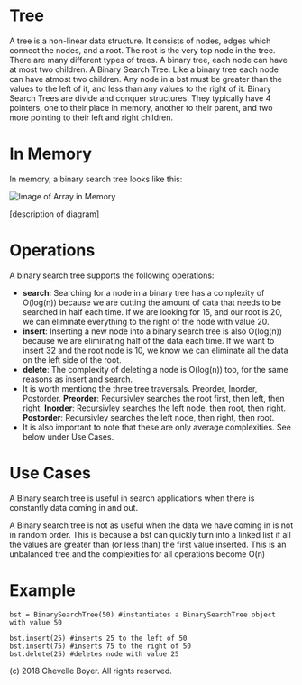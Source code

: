 # Tree

A tree is a non-linear data structure. It consists of nodes, edges which connect the nodes, and a root. The root is the very top node in the tree. There are many different types of trees. A binary tree, each node can have at most two children. A Binary Search Tree. Like a binary tree each node can have atmost two children. Any node in a bst must be greater than the values to the left of it, and less than any values to the right of it. Binary Search Trees are divide and conquer structures. They typically have 4 pointers, one to their place in memory, another to their parent, and two more pointing to their left and right children.

# In Memory

In memory, a binary search tree looks like this:

![Image of Array in Memory](images/array_memory.png)

\[description of diagram\]

# Operations

A binary search tree supports the following operations:

* **search**: Searching for a node in a binary tree has a complexity of O(log(n)) because we are cutting the amount of data that needs to be searched in half each time. If we are looking for 15, and our root is 20, we can eliminate everything to the right of the node with value 20.
* **insert**: Inserting a new node into a binary search tree is also O(log(n)) because we are eliminating half of the data each time. If we want to insert 32 and the root node is 10, we know we can eliminate all the data on the left side of the root.
* **delete**: The complexity of deleting a node is O(log(n)) too, for the same reasons as insert and search.
* It is worth mentiong the three tree traversals. Preorder, Inorder, Postorder. **Preorder**: Recursivley searches the root first, then left, then right. **Inorder**: Recursivley searches the left node, then root, then right. **Postorder**: Recursivley searches the left node, then right, then root.
* It is also important to note that these are only average complexities. See below under Use Cases.


# Use Cases

A Binary search tree is useful in search applications when there is constantly data coming in and out.

A Binary search tree is not as useful when the data we have coming in is not in random order. This is because a bst can quickly turn into a linked list if all the values are greater than (or less than) the first value inserted. This is an unbalanced tree and the complexities for all operations become O(n)

# Example

```
bst = BinarySearchTree(50) #instantiates a BinarySearchTree object with value 50

bst.insert(25) #inserts 25 to the left of 50
bst.insert(75) #inserts 75 to the right of 50
bst.delete(25) #deletes node with value 25
```

(c) 2018 Chevelle Boyer. All rights reserved.